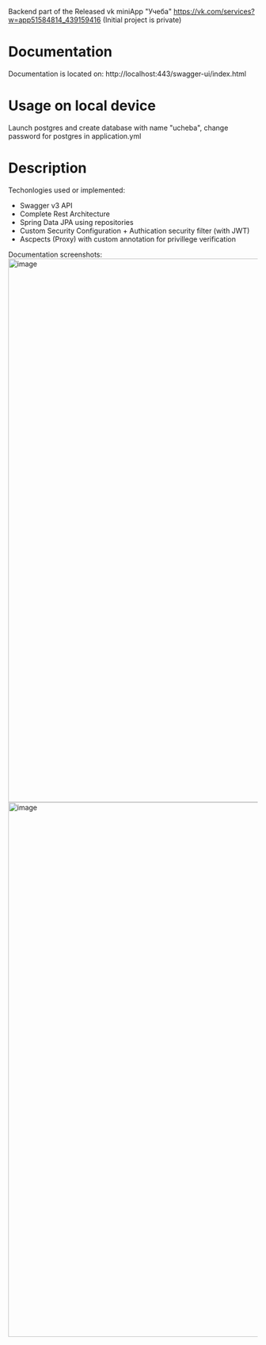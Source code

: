 Backend part of the Released vk miniApp "Учеба" https://vk.com/services?w=app51584814_439159416 (Initial project is private)

# Documentation
Documentation is located on: http://localhost:443/swagger-ui/index.html

# Usage on local device
Launch postgres and create database with name "ucheba", change password for postgres in application.yml

# Description
Techonlogies used or implemented:
 - Swagger v3 API
 - Complete Rest Architecture
 - Spring Data JPA using repositories
 - Custom Security Configuration + Authication security filter (with JWT)
 - Ascpects (Proxy) with custom annotation for privillege verification

Documentation screenshots:
<img width="1098" alt="image" src="https://github.com/SherfoLD/Ucheba-Backend-Demo/assets/72308106/bef8c451-5d8f-4fa2-a3a0-721dae943abe">
<img width="1080" alt="image" src="https://github.com/SherfoLD/Ucheba-Backend-Demo/assets/72308106/829cbbf8-4583-4b4b-8c70-cc2c8415db83">


